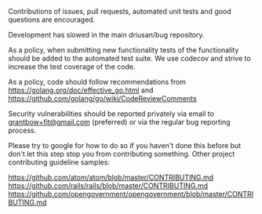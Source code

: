 Contributions of issues, pull requests, automated unit tests and good questions
are encouraged.

Development has slowed in the main driusan/bug repository.

As a policy, when submitting new functionality tests of the functionality
should be added to the automated test suite. We use codecov and strive to
increase the test coverage of the code.

As a policy, code should follow recommendations from
https://golang.org/doc/effective_go.html and
https://github.com/golang/go/wiki/CodeReviewComments

Security vulnerabilities should be reported privately via email to
grantbow+fit@gmail.com (preferred) or via the regular bug reporting process.

Please try to google for how to do so if you haven't done this before but don't
let this step stop you from contributing something. Other project contributing
guideline samples:

https://github.com/atom/atom/blob/master/CONTRIBUTING.md
https://github.com/rails/rails/blob/master/CONTRIBUTING.md
https://github.com/opengovernment/opengovernment/blob/master/CONTRIBUTING.md

